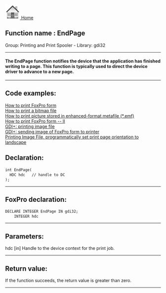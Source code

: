 [<img src="../../images/home.png"> Home ](https://github.com/VFPX/Win32API)  

## Function name : EndPage
Group: Printing and Print Spooler - Library: gdi32    
***  


#### The EndPage function notifies the device that the application has finished writing to a page. This function is typically used to direct the device driver to advance to a new page.
***  


## Code examples:
[How to print FoxPro form](../../samples/sample_158.md)  
[How to print a bitmap file](../../samples/sample_211.md)  
[How to print picture stored in enhanced-format metafile (*.emf)](../../samples/sample_405.md)  
[How to print FoxPro form -- II](../../samples/sample_406.md)  
[GDI+: printing image file](../../samples/sample_452.md)  
[GDI+: sending image of FoxPro form to printer](../../samples/sample_455.md)  
[Printing Image File, programmatically set print page orientation to landscape](../../samples/sample_555.md)  

## Declaration:
```foxpro  
int EndPage(
  HDC hdc   // handle to DC
);  
```  
***  


## FoxPro declaration:
```foxpro  
DECLARE INTEGER EndPage IN gdi32;
	INTEGER hdc  
```  
***  


## Parameters:
hdc 
[in] Handle to the device context for the print job.  
***  


## Return value:
If the function succeeds, the return value is greater than zero.  
***  

